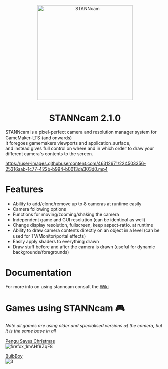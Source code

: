 <p align="center">
<img width=300px  src="https://user-images.githubusercontent.com/46312671/224733322-1c9acf55-2cfe-4d1c-87bd-e3b40522b43f.png" alt="STANNcam">
</p>

<h1 align="center" font-size=100em>
STANNcam 2.1.0
</h1>

STANNcam is a pixel-perfect camera and resolution manager system for GameMaker-LTS (and onwards)  
It foregoes gamemakers viewports and application_surface,  
and instead gives full control on where and in which order to draw your different camera's contents to the screen.

https://user-images.githubusercontent.com/46312671/224503356-25316aab-1c77-422b-b994-b0013da303d0.mp4

# Features
* Ability to add/clone/remove up to 8 cameras at runtime easily
* Camera following options
* Functions for moving/zooming/shaking the camera
* Independent game and GUI resolution (can be identical as well)
* Change display resolution, fullscreen, keep aspect-ratio. at runtime
* Ability to draw camera contents directly on an object in a level (can be used for TV/Monitor/portal effects)
* Easily apply shaders to everything drawn
* Draw stuff before and after the camera is drawn (useful for dynamic backgrounds/foregrounds)

# Documentation
For more info on using stanncam consult the [Wiki](https://github.com/jack27121/STANNcam/wiki)

# Games using STANNcam 🎮
*Note all games are using older and specialised versions of the camera, but it is the same base in all*

[Pengu Saves Christmas](https://www.newgrounds.com/portal/view/825562)  
![firefox_1mAHf9ZqF8](https://user-images.githubusercontent.com/46312671/201538574-63a003b3-c2c2-4c8a-a7c0-f7149eafb7fa.png)

[BulbBoy](https://www.newgrounds.com/portal/view/837076)  
![3](https://user-images.githubusercontent.com/46312671/201538643-c079809f-d15e-481b-a0de-8363105f5727.png)
